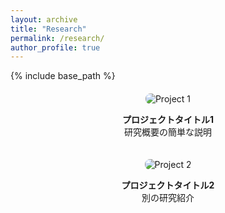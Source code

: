 ```yaml
---
layout: archive
title: "Research"
permalink: /research/
author_profile: true
---
```


{% include base_path %}

<style>
.grid-container {
  display: grid;
  grid-template-columns: repeat(auto-fill, minmax(250px, 1fr));
  gap: 20px;
  margin-top: 20px;
}
.grid-item {
  text-align: center;
}
.grid-item img {
  max-width: 100%;
  height: auto;
  border-radius: 8px;
}
</style>

<div class="grid-container">
  <div class="grid-item">
    <img src="/images/project1.jpg" alt="Project 1">
    <p><strong>プロジェクトタイトル1</strong><br>研究概要の簡単な説明</p>
  </div>
  <div class="grid-item">
    <img src="/images/project2.jpg" alt="Project 2">
    <p><strong>プロジェクトタイトル2</strong><br>別の研究紹介</p>
  </div>
</div>
